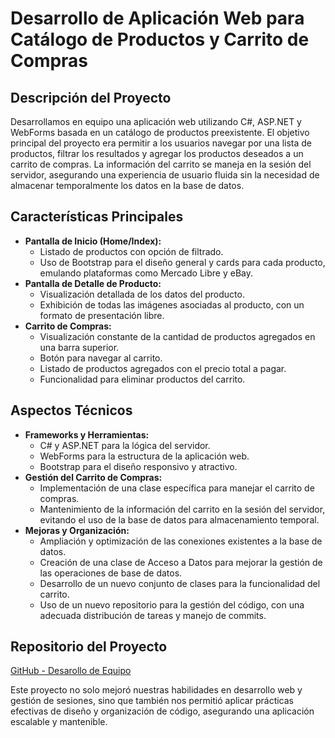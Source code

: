 
<body>
    <h1>Desarrollo de Aplicación Web para Catálogo de Productos y Carrito de Compras</h1>

<h2>Descripción del Proyecto</h2>
<p>Desarrollamos en equipo una aplicación web utilizando C#, ASP.NET y WebForms basada en un catálogo de productos preexistente. El objetivo principal del proyecto era permitir a los usuarios navegar por una lista de productos, filtrar los resultados y agregar los productos deseados a un carrito de compras. La información del carrito se maneja en la sesión del servidor, asegurando una experiencia de usuario fluida sin la necesidad de almacenar temporalmente los datos en la base de datos.</p>

<h2>Características Principales</h2>
<ul>
    <li>
        <strong>Pantalla de Inicio (Home/Index):</strong>
        <ul>
            <li>Listado de productos con opción de filtrado.</li>
            <li>Uso de Bootstrap para el diseño general y cards para cada producto, emulando plataformas como Mercado Libre y eBay.</li>
        </ul>
    </li>
    <li>
        <strong>Pantalla de Detalle de Producto:</strong>
        <ul>
            <li>Visualización detallada de los datos del producto.</li>
            <li>Exhibición de todas las imágenes asociadas al producto, con un formato de presentación libre.</li>
        </ul>
    </li>
    <li>
        <strong>Carrito de Compras:</strong>
        <ul>
            <li>Visualización constante de la cantidad de productos agregados en una barra superior.</li>
            <li>Botón para navegar al carrito.</li>
            <li>Listado de productos agregados con el precio total a pagar.</li>
            <li>Funcionalidad para eliminar productos del carrito.</li>
        </ul>
    </li>
</ul>

<h2>Aspectos Técnicos</h2>
<ul>
    <li><strong>Frameworks y Herramientas:</strong>
        <ul>
            <li>C# y ASP.NET para la lógica del servidor.</li>
            <li>WebForms para la estructura de la aplicación web.</li>
            <li>Bootstrap para el diseño responsivo y atractivo.</li>
        </ul>
    </li>
    <li><strong>Gestión del Carrito de Compras:</strong>
        <ul>
            <li>Implementación de una clase específica para manejar el carrito de compras.</li>
            <li>Mantenimiento de la información del carrito en la sesión del servidor, evitando el uso de la base de datos para almacenamiento temporal.</li>
        </ul>
    </li>
    <li><strong>Mejoras y Organización:</strong>
        <ul>
            <li>Ampliación y optimización de las conexiones existentes a la base de datos.</li>
            <li>Creación de una clase de Acceso a Datos para mejorar la gestión de las operaciones de base de datos.</li>
            <li>Desarrollo de un nuevo conjunto de clases para la funcionalidad del carrito.</li>
            <li>Uso de un nuevo repositorio para la gestión del código, con una adecuada distribución de tareas y manejo de commits.</li>
        </ul>
    </li>
</ul>

<h2>Repositorio del Proyecto</h2>
<p><a href="https://github.com/TomiValero/tp-carrito-equipo-15.git" target="_blank">GitHub - Desarollo de Equipo</a></p>

<p>Este proyecto no solo mejoró nuestras habilidades en desarrollo web y gestión de sesiones, sino que también nos permitió aplicar prácticas efectivas de diseño y organización de código, asegurando una aplicación escalable y mantenible.</p>
</body>
</html>
